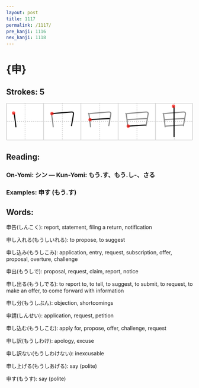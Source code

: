 ```yaml
---
layout: post
title: 1117
permalink: /1117/
pre_kanji: 1116
nex_kanji: 1118
---
```


# {申}

## Strokes: 5

<div class="stroke"><img src="../images/E794B3.png" /></div>

## Reading:

### On-Yomi: シン &mdash; Kun-Yomi: もう.す、もう.し-、さる

### Examples: 申す (もう.す)

## Words:

申告(しんこく): report, statement, filing a return, notification

申し入れる(もうしいれる): to propose, to suggest

申し込み(もうしこみ): application, entry, request, subscription, offer, proposal, overture, challenge

申出(もうしで): proposal, request, claim, report, notice

申し出る(もうしでる): to report to, to tell, to suggest, to submit, to request, to make an offer, to come forward with information

申し分(もうしぶん): objection, shortcomings

申請(しんせい): application, request, petition

申し込む(もうしこむ): apply for, propose, offer, challenge, request

申し訳(もうしわけ): apology, excuse

申し訳ない(もうしわけない): inexcusable

申し上げる(もうしあげる): say (polite)

申す(もうす): say (polite)
